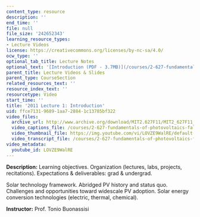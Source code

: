 ```yaml
---
content_type: resource
description: ''
end_time: ''
file: null
file_size: '242652343'
learning_resource_types:
- Lecture Videos
license: https://creativecommons.org/licenses/by-nc-sa/4.0/
ocw_type: ''
optional_tab_title: Lecture Notes
optional_text: '[Introduction (PDF - 3.7MB)](/courses/2-627-fundamentals-of-photovoltaics-fall-2013/resources/mit2_627f13_lec01)'
parent_title: Lecture Videos & Slides
parent_type: CourseSection
related_resources_text: ''
resource_index_text: ''
resourcetype: Video
start_time: ''
title: '2011 Lecture 1: Introduction'
uid: ffce7131-9689-1aa7-2884-1c13785bf322
video_files:
  archive_url: http://www.archive.org/download/MIT2.627F11/MIT2_627F11_lec01_300k.mp4
  video_captions_file: /courses/2-627-fundamentals-of-photovoltaics-fall-2013/e06bbce6147a51d39170eb196aac35cd_LOVZE9WalRE.vtt
  video_thumbnail_file: https://img.youtube.com/vi/LOVZE9WalRE/default.jpg
  video_transcript_file: /courses/2-627-fundamentals-of-photovoltaics-fall-2013/7e3b7d5820ae05d126bfbb6af5800db1_LOVZE9WalRE.pdf
video_metadata:
  youtube_id: LOVZE9WalRE
---
```


**Description:** Learning objectives. Organization (lectures, labs, projects, recitations). Expectations & deliverables: grad & undergrad.

Solar technology framework. Abridged PV history and status quo. Challenges and opportunities toward widescale PV adoption. Solar energy conversion technologies (electric, thermal, chemical).

**Instructor:** Prof. Tonio Buonassisi

